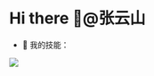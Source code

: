 
# Hi there 👋@张云山

- 🔭 我的技能：

    
<!--
- 🌱 我目前正在学习…
- 👯 我希望合作…
- 🤔 我正在寻求帮助…
- 💬 问我关于…
- 📫 如何联系我:…
- 😄 代词:…
- ⚡ 有趣的事实:…
-->
<a href='https://zys8119.github.io/zys8119-Demo/#/'>
  <img src='https://github.com/zys8119/zys8119/assets/19203342/89d7e65f-8204-46d8-9753-4081d2016e90'/>
</a>

